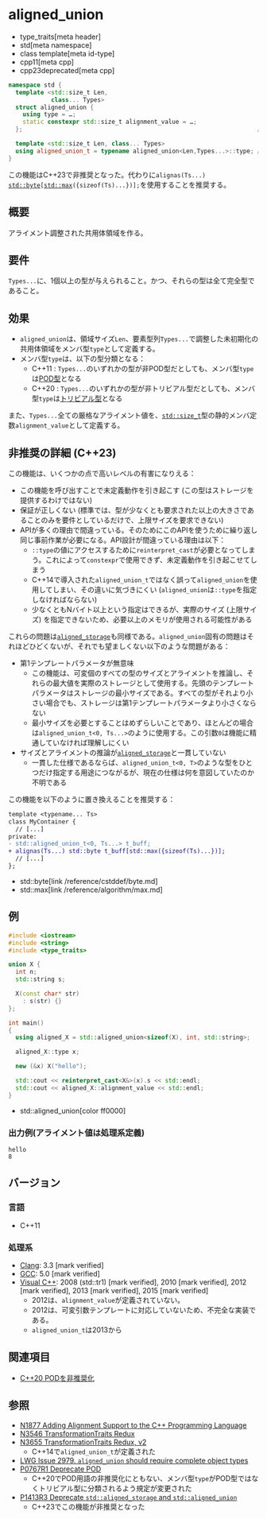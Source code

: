 # aligned_union
* type_traits[meta header]
* std[meta namespace]
* class template[meta id-type]
* cpp11[meta cpp]
* cpp23deprecated[meta cpp]

```cpp
namespace std {
  template <std::size_t Len,
            class... Types>
  struct aligned_union {
    using type = …;
    static constexpr std::size_t alignment_value = …;
  };                                                                  // (1) C++11

  template <std::size_t Len, class... Types>
  using aligned_union_t = typename aligned_union<Len,Types...>::type; // (2) C++14
}
```

この機能はC++23で非推奨となった。代わりに`alignas(Ts...)` [`std::byte`](/reference/cstddef/byte.md)`[`[`std::max`](/reference/algorithm/max.md)`({sizeof(Ts)...})];`を使用することを推奨する。


## 概要
アライメント調整された共用体領域を作る。


## 要件
`Types...`に、1個以上の型が与えられること。かつ、それらの型は全て完全型であること。


## 効果
- `aligned_union`は、領域サイズ`Len`、要素型列`Types...`で調整した未初期化の共用体領域をメンバ型`type`として定義する。
- メンバ型`type`は、以下の型分類となる：
    - C++11 : `Types...`のいずれかの型が非POD型だとしても、メンバ型`type`は[POD型](is_pod.md)となる
    - C++20 : `Types...`のいずれかの型が非トリビアル型だとしても、メンバ型`type`は[トリビアル型](is_trivial.md)となる

また、`Types...`全ての厳格なアライメント値を、[`std::size_t`](/reference/cstddef/size_t.md)型の静的メンバ定数`alignment_value`として定義する。


## 非推奨の詳細 (C++23)
この機能は、いくつかの点で高いレベルの有害になりえる：

- この機能を呼び出すことで未定義動作を引き起こす (この型はストレージを提供するわけではない)
- 保証が正しくない (標準では、型が少なくとも要求された以上の大きさであることのみを要件としているだけで、上限サイズを要求できない)
- APIが多くの理由で間違っている。そのためにこのAPIを使うために繰り返し同じ事前作業が必要になる。API設計が間違っている理由は以下：
    - `::type`の値にアクセスするために`reinterpret_cast`が必要となってしまう。これによって`constexpr`で使用できず、未定義動作を引き起こせてしまう
    - C++14で導入された`aligned_union_t`ではなく誤って`aligned_union`を使用してしまい、その違いに気づきにくい (`aligned_union`は`::type`を指定しなければならない)
    - 少なくともNバイト以上という指定はできるが、実際のサイズ (上限サイズ) を指定できないため、必要以上のメモリが使用される可能性がある

これらの問題は[`aligned_storage`](aligned_storage.md)も同様である。`aligned_union`固有の問題はそれほどひどくないが、それでも望ましくない以下のような問題がある：

- 第1テンプレートパラメータが無意味
    - この機能は、可変個のすべての型のサイズとアライメントを推論し、それらの最大値を実際のストレージとして使用する。先頭のテンプレートパラメータはストレージの最小サイズである。すべての型がそれより小さい場合でも、ストレージは第1テンプレートパラメータより小さくならない
    - 最小サイズを必要とすることはめずらしいことであり、ほとんどの場合は`aligned_union_t<0, Ts...>`のように使用する。この引数`0`は機能に精通していなければ理解しにくい
- サイズとアライメントの推論が[`aligned_storage`](aligned_storage.md)と一貫していない
    - 一貫した仕様であるならば、`aligned_union_t<0, T>`のような型をひとつだけ指定する用途につながるが、現在の仕様は何を意図していたのか不明である

この機能を以下のように置き換えることを推奨する：

```diff
template <typename... Ts>
class MyContainer {
  // [...]
private:
- std::aligned_union_t<0, Ts...> t_buff;
+ alignas(Ts...) std::byte t_buff[std::max({sizeof(Ts)...})];
  // [...]
};
```
* std::byte[link /reference/cstddef/byte.md]
* std::max[link /reference/algorithm/max.md]


## 例
```cpp example
#include <iostream>
#include <string>
#include <type_traits>

union X {
  int n;
  std::string s;

  X(const char* str)
    : s(str) {}
};

int main()
{
  using aligned_X = std::aligned_union<sizeof(X), int, std::string>;

  aligned_X::type x;

  new (&x) X("hello");

  std::cout << reinterpret_cast<X&>(x).s << std::endl;
  std::cout << aligned_X::alignment_value << std::endl;
}
```
* std::aligned_union[color ff0000]

### 出力例(アライメント値は処理系定義)
```
hello
8
```

## バージョン
### 言語
- C++11

### 処理系
- [Clang](/implementation.md#clang): 3.3 [mark verified]
- [GCC](/implementation.md#gcc): 5.0 [mark verified]
- [Visual C++](/implementation.md#visual_cpp): 2008 (std::tr1) [mark verified], 2010 [mark verified], 2012 [mark verified], 2013 [mark verified], 2015 [mark verified]
	- 2012は、`alignment_value`が定義されていない。
	- 2012は、可変引数テンプレートに対応していないため、不完全な実装である。
	- `aligned_union_t`は2013から


## 関連項目
- [C++20 PODを非推奨化](/lang/cpp20/deprecate_pod.md)


## 参照
- [N1877 Adding Alignment Support to the C++ Programming Language](http://www.open-std.org/jtc1/sc22/wg21/docs/papers/2005/n1877.pdf)
- [N3546 TransformationTraits Redux](http://www.open-std.org/jtc1/sc22/wg21/docs/papers/2013/n3546.pdf)
- [N3655 TransformationTraits Redux, v2](http://www.open-std.org/jtc1/sc22/wg21/docs/papers/2013/n3655.pdf)
    - C++14で`aligned_union_t`が定義された
- [LWG Issue 2979. `aligned_union` should require complete object types](https://wg21.cmeerw.net/lwg/issue2979)
- [P0767R1 Deprecate POD](http://www.open-std.org/jtc1/sc22/wg21/docs/papers/2017/p0767r1.html)
    - C++20でPOD用語の非推奨化にともない、メンバ型`type`がPOD型ではなくトリビアル型に分類されるよう規定が変更された
- [P1413R3 Deprecate `std::aligned_storage` and `std::aligned_union`](https://www.open-std.org/jtc1/sc22/wg21/docs/papers/2021/p1413r3.pdf)
    - C++23でこの機能が非推奨となった
